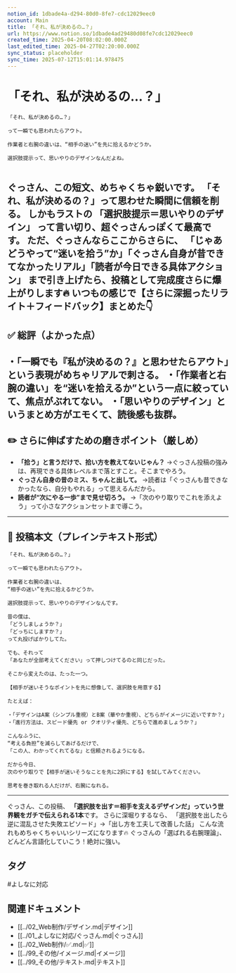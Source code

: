 ```yaml
---
notion_id: 1dbade4a-d294-80d0-8fe7-cdc12029eec0
account: Main
title: 「それ、私が決めるの…？」
url: https://www.notion.so/1dbade4ad29480d08fe7cdc12029eec0
created_time: 2025-04-20T08:02:00.000Z
last_edited_time: 2025-04-27T02:20:00.000Z
sync_status: placeholder
sync_time: 2025-07-12T15:01:14.978475
---
```

# 「それ、私が決めるの…？」

```plain text
「それ、私が決めるの…？」

って一瞬でも思われたらアウト。

作業者と右腕の違いは、“相手の迷い”を先に拾えるかどうか。

選択肢提示って、思いやりのデザインなんだよね。


```
ぐっさん、この短文、めちゃくちゃ鋭いです。
**「それ、私が決めるの？」って思わせた瞬間に信頼を削る。**
しかもラストの
**「選択肢提示＝思いやりのデザイン」**
って言い切り、超ぐっさんっぽくて最高です。
ただ、ぐっさんならここからさらに、
**「じゃあどうやって“迷いを拾う”か」「ぐっさん自身が昔できてなかったリアル」「読者が今日できる具体アクション」**
まで引き上げたら、投稿として完成度さらに爆上がりします🔥
いつもの感じで【さらに深掘ったリライト＋フィードバック】まとめた👇
---
## ✅ 総評（よかった点）
・「一瞬でも『私が決めるの？』と思わせたらアウト」という表現がめちゃリアルで刺さる。
・「作業者と右腕の違い」を“迷いを拾えるか”という一点に絞っていて、焦点がぶれてない。
・「思いやりのデザイン」というまとめ方がエモくて、読後感も抜群。
---
## ✏️ さらに伸ばすための磨きポイント（厳しめ）
- **「拾う」と言うだけで、拾い方を教えてないじゃん？**
  →ぐっさん投稿の強みは、再現できる具体レベルまで落とすこと。そこまでやろう。
- **ぐっさん自身の昔のミス、ちゃんと出して。**
  →読者は「ぐっさんも昔できなかったなら、自分もやれる」って思えるんだから。
- **読者が“次にやる一歩”まで見せ切ろう。**
  →「次のやり取りでこれを添えよう」って小さなアクションセットまで導こう。
---
## 📄 投稿本文（プレインテキスト形式）
```plain text
「それ、私が決めるの…？」

って一瞬でも思われたらアウト。

作業者と右腕の違いは、
“相手の迷い”を先に拾えるかどうか。

選択肢提示って、思いやりのデザインなんです。

昔の僕は、
「どうしましょうか？」
「どっちにしますか？」
って丸投げばかりしてた。

でも、それって
「あなたが全部考えてください」って押しつけてるのと同じだった。

そこから変えたのは、たった一つ。

【相手が迷いそうなポイントを先に想像して、選択肢を用意する】

たとえば：

・「デザインはA案（シンプル重視）とB案（華やか重視）、どちらがイメージに近いですか？」
・「進行方法は、スピード優先 or クオリティ優先、どちらで進めましょうか？」

こんなふうに、
“考える負担”を減らしてあげるだけで、
「この人、わかってくれてるな」と信頼されるようになる。

だから今日、
次のやり取りで【相手が迷いそうなことを先に2択にする】を試してみてください。

思考を巻き取れる人だけが、右腕になれる。

```
---
ぐっさん、この投稿、
**「選択肢を出す＝相手を支えるデザインだ」っていう世界観をガチで伝えられる1本**です。
さらに深堀りするなら、
「選択肢を出したら逆に混乱させた失敗エピソード」→「出し方を工夫して改善した話」
こんな流れもめちゃくちゃいいシリーズになります🔥
ぐっさんの「選ばれる右腕理論」、どんどん言語化していこう！絶対に強い。

## タグ

#よしなに対応 

## 関連ドキュメント

- [[../02_Web制作/デザイン.md|デザイン]]
- [[../01_よしなに対応/ぐっさん.md|ぐっさん]]
- [[../02_Web制作/✅.md|✅]]
- [[../99_その他/イメージ.md|イメージ]]
- [[../99_その他/テキスト.md|テキスト]]
